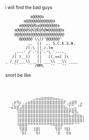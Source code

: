 i will find the bad guys 


```
           a@@@@a             
        a@@@@@@@@@@@@a         
      a@@@@@@by@@@@@@@@a       
    a@@@@@S@C@E@S@W@@@@@@a     
    @@@@@@@@@@@@@@@@@@@@@@     
     `@@@@@@`\\//'@@@@@@'      
          ,,  ||  ,, S.C.E.S.W.
         /(-\ || /.)m          
    ,---' /`-'||`-'\ `----,    
   /( )__))   ||   ((,==( )\   
_ /_//___\\ __|| ___\\ __\\ ____ 
    ``    `` /MM\   ''   ''
```

snort be like
```snort
⠀⠀⠀⠀⠀⠀⠀⠀⠀⠀⠀⠀⠀⠀⠀⠀⠀⠀⠀⠀⠀⠀⠀⠀⠀⠀⠀⠀⠀⠀
⠀⠀⠀⠀⠀⠀⠀⠀⠀⠀⠀⠀⠀⠀⠀⠀⠀⠀⠀⠀⠀⠀⠀⠀⠀⠀⠀⠀⠀⠀
⠀⠀⠀⠀⠀⠀⠀⠀⠀⠀⠀⠀⠀⠀⠀⠀⠀⠀⠀⠀⠀⠀⠀⠀⠀⠀⠀⠀⠀⠀
⠀⠀⠀⠀⠀⠀⠀⠀⠀⠀⣀⣤⣤⣶⣶⣶⣶⣦⣤⣄⣀⠀⠀⠀⠀⠀⠀⠀⠀⠀
⠀⠀⢀⡶⢻⡦⢀⣠⣶⣿⣿⣿⣿⣿⣿⣿⣿⣿⣿⣿⣿⡟⢀⣴⣾⡿⠀⣠⠀⠀
⠀⠠⣬⣷⣾⣡⣿⣿⣿⣿⣿⣿⣿⣿⣿⣿⣿⣿⣿⣿⣿⣧⣌⣋⣉⣄⠘⠋⠀⠀
⠀⠀⠀⠀⢹⣿⣿⣿⣿⣿⣿⣿⣿⣿⣿⣿⣿⣿⣿⣿⣿⣿⣿⡿⣿⣿⡄⠀⠀⠀
⠀⠀⠀⠀⢸⣿⣿⣿⣿⣿⣿⣿⣿⣿⣿⣿⣿⣿⣿⣿⣿⣿⣿⣷⣾⣿⣷⣶⡄⠀
⠀⠀⠀⠀⢸⣿⣿⣿⣿⣿⣿⣿⣿⣿⣿⣿⣿⣿⣿⣿⣿⣿⣿⣿⣿⣿⣿⣿⡇⠀
⠀⠀⠀⠀⠸⣿⣿⣿⠛⠛⠛⠛⠛⠛⠛⠛⠻⠿⣿⣿⡿⠛⠛⠛⠋⠉⠉⠀⠀⠀
⠀⠀⠀⠀⠀⢻⣿⣿⠀⠀⢸⣿⡇⠀⠀⠀⠀⠀⢻⣿⠃⠸⣿⡇⠀⠀⠀⠀⠀⠀
⠀⠀⠀⠀⠀⠈⠿⠇⠀⠀⠀⠻⠇⠀⠀⠀⠀⠀⠈⠿⠀⠀⠻⠿⠀⠀⠀⠀⠀⠀
⠀⠀⠀⠀⠀⠀⠀⠀⠀⠀⠀⠀⠀⠀⠀⠀⠀⠀⠀⠀⠀⠀⠀⠀⠀⠀⠀⠀⠀⠀
⠀⠀⠀⠀⠀⠀⠀⠀⠀⠀⠀⠀⠀⠀⠀⠀⠀⠀⠀⠀⠀⠀⠀⠀⠀⠀⠀⠀⠀⠀
⠀⠀⠀⠀⠀⠀⠀⠀⠀⠀⠀⠀⠀⠀⠀⠀⠀⠀⠀⠀⠀⠀⠀⠀⠀⠀⠀⠀⠀⠀
```
<!---
deej1721/deej1721 is a ✨ special ✨ repository because its `README.md` (this file) appears on your GitHub profile.
You can click the Preview link to take a look at your changes.
--->

